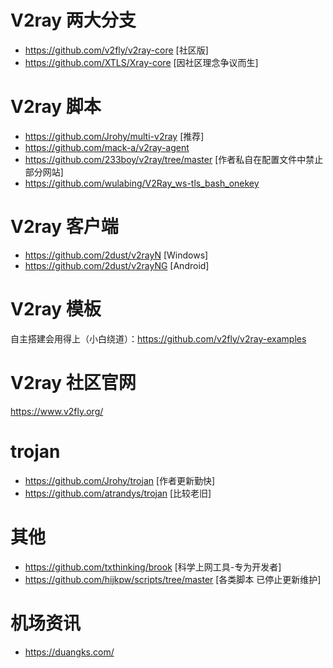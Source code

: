 # V2ray 两大分支
- https://github.com/v2fly/v2ray-core [社区版]
- https://github.com/XTLS/Xray-core [因社区理念争议而生]

# V2ray 脚本
- https://github.com/Jrohy/multi-v2ray [推荐]
- https://github.com/mack-a/v2ray-agent
- https://github.com/233boy/v2ray/tree/master [作者私自在配置文件中禁止部分网站]
- https://github.com/wulabing/V2Ray_ws-tls_bash_onekey 


# V2ray 客户端
- https://github.com/2dust/v2rayN [Windows]
- https://github.com/2dust/v2rayNG [Android]

# V2ray 模板
自主搭建会用得上（小白绕道）：https://github.com/v2fly/v2ray-examples

# V2ray 社区官网
https://www.v2fly.org/

# trojan
- <https://github.com/Jrohy/trojan> [作者更新勤快]
- <https://github.com/atrandys/trojan> [比较老旧]


# 其他
- <https://github.com/txthinking/brook> [科学上网工具-专为开发者]
- <https://github.com/hijkpw/scripts/tree/master> [各类脚本 已停止更新维护]

# 机场资讯
- <https://duangks.com/>
